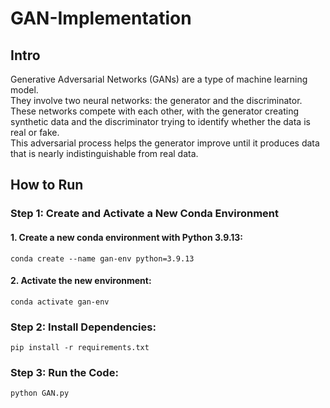 # GAN-Implementation

## Intro
Generative Adversarial Networks (GANs) are a type of machine learning model.
<br>They involve two neural networks: the generator and the discriminator. 
<br>These networks compete with each other, with the generator creating synthetic data and the discriminator trying to identify whether the data is real or fake.
<br>This adversarial process helps the generator improve until it produces data that is nearly indistinguishable from real data.

## How to Run

### Step 1: Create and Activate a New Conda Environment
#### 1. Create a new conda environment with Python 3.9.13:
`conda create --name gan-env python=3.9.13`
#### 2. Activate the new environment:
`conda activate gan-env`

### Step 2: Install Dependencies:
`pip install -r requirements.txt`

### Step 3: Run the Code:
`python GAN.py`